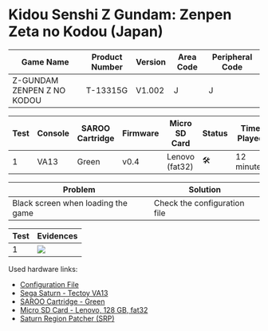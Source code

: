 # Kidou Senshi Z Gundam: Zenpen Zeta no Kodou (Japan)

| Game Name                  | Product Number | Version | Area Code | Peripheral Code |
| -------------------------- | -------------- | ------- | --------- | --------------- |
| Z-GUNDAM ZENPEN Z NO KODOU | T-13315G       | V1.002  | J         | J               |

| Test | Console | SAROO Cartridge | Firmware | Micro SD Card  | Status              | Time Played |
| ---- | ------- | --------------- | -------- | -------------- | ------------------- | ----------- |
| 1    | VA13    | Green           | v0.4     | Lenovo (fat32) | :hammer_and_wrench: | 12 minutes  |

| Problem                            | Solution                     |
| ---------------------------------- | ---------------------------- |
| Black screen when loading the game | Check the configuration file |

| Test | Evidences                                                                                        |
| ---- | ------------------------------------------------------------------------------------------------ |
| 1    | [![](https://img.youtube.com/vi/CQKfCqDX3vk/0.jpg)](https://www.youtube.com/watch?v=CQKfCqDX3vk) |

Used hardware links:

- [Configuration File](https://github.com/williamdsw/saroo-configuration-list/blob/master/Regions/Retails/Japan/T-13315G/README.md)
- [Sega Saturn - Tectoy VA13](../../../../Info/Consoles/VA13/README.md)
- [SAROO Cartridge - Green](../../../../Info/Cartridges/RetroGameParadiseStore/1.32F/README.md)
- [Micro SD Card - Lenovo, 128 GB, fat32](../../../../Info/SdCards/Lenovo/128GB/fat32/README.md)
- [Saturn Region Patcher (SRP)](https://segaxtreme.net/resources/saturn-region-patcher.81/download)
